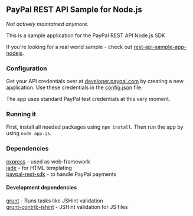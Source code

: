 ## PayPal REST API Sample for Node.js

*Not actively maintained anymore.*

This is a sample application for the PayPal REST API Node.js SDK

If you're looking for a real world sample - check out [rest-api-sample-app-nodejs](http://github.com/paypal/rest-api-sample-app-nodejs).

### Configuration

Get your API credentials over at [developer.paypal.com](http://developer.paypal.com/webapps/developer/applications/myapps) by creating a new application. Use these credentials in the [config.json](../master/config.json) file.

The app uses standard PayPal test credentials at this very moment.

### Running it

First, install all needed packages using `npm install`. Then run the app by using `node app.js`.

### Dependencies

[express](http://npmjs.org/package/express) - used as web-framework  
[jade](http://npmjs.org/package/jade) - for HTML templating  
[paypal-rest-sdk](http://npmjs.org/package/paypal-rest-sdk) - to handle PayPal payments

#### Development dependencies

[grunt](http://npmjs.org/package/grunt) - Runs tasks like JSHint validation  
[grunt-contrib-jshint](http://npmjs.org/package/grunt-contrib-jshint) - JSHint validation for JS files
